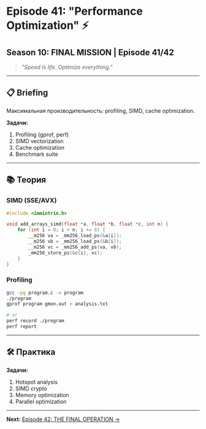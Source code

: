 # Episode 41: "Performance Optimization" ⚡
## Season 10: FINAL MISSION | Episode 41/42

> *"Speed is life. Optimize everything."*

---

## 📋 Briefing

Максимальная производительность: profiling, SIMD, cache optimization.

**Задачи:**
1. Profiling (gprof, perf)
2. SIMD vectorization
3. Cache optimization
4. Benchmark suite

---

## 📚 Теория

### SIMD (SSE/AVX)

```c
#include <immintrin.h>

void add_arrays_simd(float *a, float *b, float *c, int n) {
    for (int i = 0; i < n; i += 8) {
        __m256 va = _mm256_load_ps(&a[i]);
        __m256 vb = _mm256_load_ps(&b[i]);
        __m256 vc = _mm256_add_ps(va, vb);
        _mm256_store_ps(&c[i], vc);
    }
}
```

### Profiling

```bash
gcc -pg program.c -o program
./program
gprof program gmon.out > analysis.txt

# or
perf record ./program
perf report
```

---

## 🛠 Практика

**Задачи:**
1. Hotspot analysis
2. SIMD crypto
3. Memory optimization
4. Parallel optimization

---

**Next:** [Episode 42: THE FINAL OPERATION →](../episode-42-final-operation/)

